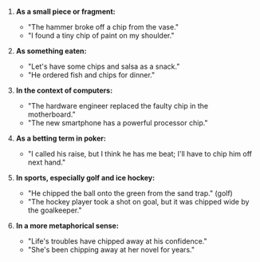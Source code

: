 1. **As a small piece or fragment:**
   - "The hammer broke off a chip from the vase."
   - "I found a tiny chip of paint on my shoulder."

2. **As something eaten:**
   - "Let's have some chips and salsa as a snack."
   - "He ordered fish and chips for dinner."

3. **In the context of computers:**
   - "The hardware engineer replaced the faulty chip in the motherboard."
   - "The new smartphone has a powerful processor chip."

4. **As a betting term in poker:**
   - "I called his raise, but I think he has me beat; I'll have to chip him off next hand."

5. **In sports, especially golf and ice hockey:**
   - "He chipped the ball onto the green from the sand trap." (golf)
   - "The hockey player took a shot on goal, but it was chipped wide by the goalkeeper."

6. **In a more metaphorical sense:**
   - "Life's troubles have chipped away at his confidence."
   - "She's been chipping away at her novel for years."